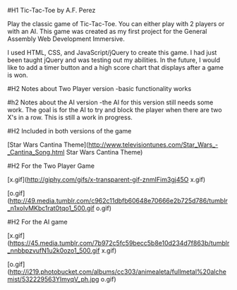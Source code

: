 #H1 Tic-Tac-Toe by A.F. Perez

Play the classic game of Tic-Tac-Toe. You can either play with 2 players or with an AI.
This game was created as my first project for the General Assembly Web Development Immersive. 

I used HTML, CSS, and JavaScript/jQuery to create this game. I had just been taught jQuery and was testing out my abilities. In the future, I would like to add a timer button and a high score chart that displays after a game is won. 

#H2 Notes about Two Player version
-basic functionality works

#h2 Notes about the AI version
-the AI for this version still needs some work. The goal is for the AI to try and block the player when there are two X's in a row. This is still a work in progress.

#H2 Included in both versions of the game

[Star Wars Cantina Theme](http://www.televisiontunes.com/Star_Wars_-_Cantina_Song.html Star Wars Cantina Theme)

#H2 For the Two Player Game

[x.gif](http://giphy.com/gifs/x-transparent-gif-znmIFim3gj45O x.gif)

[o.gif](http://49.media.tumblr.com/c962c11dbfb60648e70666e2b725d786/tumblr_n1xolvMKbc1rat0tqo1_500.gif o.gif)

#H2 For the AI game

[x.gif](https://45.media.tumblr.com/7b972c5fc59becc5b8e10d234d7f863b/tumblr_nnbbpzvufN1u2k0ozo1_500.gif x.gif)

[o.gif](http://i219.photobucket.com/albums/cc303/animealeta/fullmetal%20alchemist/532229563YImyqV_ph.jpg o.gif)
